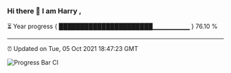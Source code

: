 ### Hi there 👋 I am Harry , 

⏳ Year progress { ██████████████████████▁▁▁▁▁▁▁▁ } 76.10 %

---

⏰ Updated on Tue, 05 Oct 2021 18:47:23 GMT

![Progress Bar CI](https://github.com/duykhang68/duykhang68/workflows/Progress%20Bar%20CI/badge.svg)
